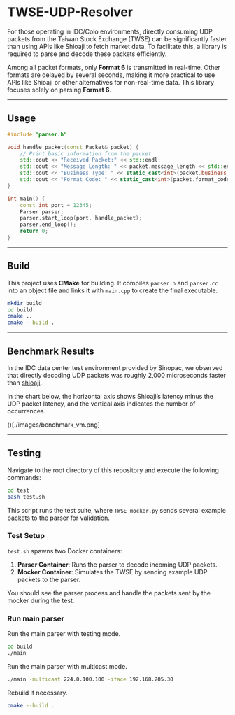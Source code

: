 # TWSE-UDP-Resolver

For those operating in IDC/Colo environments, directly consuming UDP packets from the Taiwan Stock Exchange (TWSE) can be significantly faster than using APIs like Shioaji to fetch market data. To facilitate this, a library is required to parse and decode these packets efficiently.

Among all packet formats, only **Format 6** is transmitted in real-time. Other formats are delayed by several seconds, making it more practical to use APIs like Shioaji or other alternatives for non-real-time data. This library focuses solely on parsing **Format 6**.

---

## Usage

```cpp
#include "parser.h"

void handle_packet(const Packet& packet) {
    // Print basic information from the packet
    std::cout << "Received Packet:" << std::endl;
    std::cout << "Message Length: " << packet.message_length << std::endl;
    std::cout << "Business Type: " << static_cast<int>(packet.business_type) << std::endl;
    std::cout << "Format Code: " << static_cast<int>(packet.format_code) << std::endl;
}

int main() {
    const int port = 12345;
    Parser parser;
    parser.start_loop(port, handle_packet);
    parser.end_loop();
    return 0;
}
```

---

## Build

This project uses **CMake** for building. It compiles `parser.h` and `parser.cc` into an object file and links it with `main.cpp` to create the final executable.

```bash
mkdir build
cd build
cmake ..
cmake --build .
```

---

## Benchmark Results

In the IDC data center test environment provided by Sinopac, we observed that directly decoding UDP packets was roughly 2,000 microseconds faster than [shioaji](https://sinotrade.github.io/zh_TW/).

In the chart below, the horizontal axis shows Shioaji’s latency minus the UDP packet latency, and the vertical axis indicates the number of occurrences.

()[./images/benchmark_vm.png]

---

## Testing

Navigate to the root directory of this repository and execute the following commands:

```bash
cd test
bash test.sh
```

This script runs the test suite, where `TWSE_mocker.py` sends several example packets to the parser for validation.

### Test Setup

`test.sh` spawns two Docker containers:
1. **Parser Container**: Runs the parser to decode incoming UDP packets.
2. **Mocker Container**: Simulates the TWSE by sending example UDP packets to the parser.

You should see the parser process and handle the packets sent by the mocker during the test.

### Run main parser

Run the main parser with testing mode.
```bash
cd build
./main
```
Run the main parser with multicast mode.
```bash
./main -multicast 224.0.100.100 -iface 192.168.205.30
```
Rebuild if necessary.
```bash
cmake --build .
```